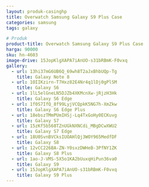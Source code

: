 ```yaml
---
layout: produk-casinghp
title: Overwatch Samsung Galaxy S9 Plus Case
categories: samsung
tags: galaxy

# Produk
product-title: Overwatch Samsung Galaxy S9 Plus Case
harga: 90000
sku: hn-4603
image-drive: 15JopKlgXAPA7iAnUO-s31bRBmK-F0vxq
gallery:
  - url: 13hi37mG6UB6Q_69wh8T2aJxBhbUQp-Tg
    title: Galaxy Note 8
  - url: 1OIIKzirn-T7Hxz82E4Nr4q1lDj0gPlSM
    title: Galaxy S6
  - url: 1lL5elGneLN5DJZb4XKMcnXw-jRjzH3Hk
    title: Galaxy S6 Edge
  - url: 1f0S7IfQ_8f99LyjVCQpkK5NG7h-XmZkw
    title: Galaxy S6 Edge Plus
  - url: 18ebszTMmPUmIHSj-Lq4TxGoHy0ECKuvg
    title: Galaxy S7
  - url: 15zKf5b568TZnUGkNXNCdi_MBgDCwXWU2
    title: Galaxy S7 Edge
  - url: 18U0SvnBVCksIUOAHlQj3WOY965MedfDF
    title: Galaxy S8
  - url: 12vCC226BA-ZN-Y0sxzDWHeB-3PfNY1ZK
    title: Galaxy S8 Plus
  - url: 1ao-J-VMS-5X5o1KA2bUuxqHiPun36va0
    title: Galaxy S9
  - url: 15JopKlgXAPA7iAnUO-s31bRBmK-F0vxq
    title: Galaxy S9 Plus
---
```

